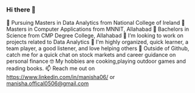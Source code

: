 ### Hi there 👋
:school: Pursuing Masters in Data Analytics from National College of Ireland
:school: Masters in Computer Applications from MNNIT, Allahabad
:school: Bachelors in Science from CMP Degree College, Allahabad
:revolving_hearts: I’m looking to work on projects related to Data Analytics
:brain: I'm highly organized, quick learner, a team player, a good listener, and love helping others
:ping_pong: Outside of Github, catch me for a quick chat on stock markets and career guidance on personal finance
:nerd_face: My hobbies are cooking,playing outdoor games and reading books.
:mailbox: Reach me out on https://www.linkedin.com/in/manisha06/ or manisha.offical0506@gmail.com
